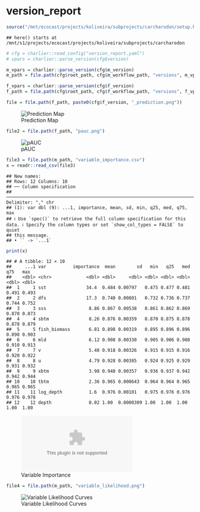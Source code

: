 version_report
================

``` r
source("/mnt/ecocast/projects/koliveira/subprojects/carcharodon/setup.R")
```

    ## here() starts at /mnt/s1/projects/ecocast/projects/koliveira/subprojects/carcharodon

``` r
# cfg = charlier::read_config("version_report.yaml")
# vpars = charlier::parse_version(cfg$version)

m_vpars = charlier::parse_version(cfg$m_version)
m_path = file.path(cfg$root_path, cfg$m_workflow_path, "versions", m_vpars[["major"]], m_vpars[["minor"]], cfg$m_version)

f_vpars = charlier::parse_version(cfg$f_version)
f_path = file.path(cfg$root_path, cfg$f_workflow_path, "versions", f_vpars[["major"]], f_vpars[["minor"]], cfg$f_version)
```

``` r
file = file.path(f_path, paste0(cfg$f_version, "_prediction.png"))
```

<figure>
<img
src="/mnt/s1/projects/ecocast/projects/koliveira/subprojects/carcharodon/workflows/forecast_workflow/versions/v01/0002/v01.0002.11/v01.0002.11_prediction.png"
alt="Prediction Map" />
<figcaption aria-hidden="true">Prediction Map</figcaption>
</figure>

``` r
file2 = file.path(f_path, "pauc.png")
```

<figure>
<img
src="/mnt/s1/projects/ecocast/projects/koliveira/subprojects/carcharodon/workflows/forecast_workflow/versions/v01/0002/v01.0002.11/pauc.png"
alt="pAUC" />
<figcaption aria-hidden="true">pAUC</figcaption>
</figure>

``` r
file3 = file.path(m_path, "variable_importance.csv")
x = readr::read_csv(file3)
```

    ## New names:
    ## Rows: 12 Columns: 10
    ## ── Column specification
    ## ──────────────────────────────────────────────────────────────────────────────────────────────────────────────────────── Delimiter: "," chr
    ## (1): var dbl (9): ...1, importance, mean, sd, min, q25, med, q75, max
    ## ℹ Use `spec()` to retrieve the full column specification for this data. ℹ Specify the column types or set `show_col_types = FALSE` to quiet
    ## this message.
    ## • `` -> `...1`

``` r
print(x)
```

    ## # A tibble: 12 × 10
    ##     ...1 var          importance  mean        sd   min   q25   med   q75   max
    ##    <dbl> <chr>             <dbl> <dbl>     <dbl> <dbl> <dbl> <dbl> <dbl> <dbl>
    ##  1     1 sst               34.4  0.484 0.00797   0.475 0.477 0.481 0.491 0.493
    ##  2     2 dfs               17.3  0.740 0.00801   0.732 0.736 0.737 0.744 0.752
    ##  3     3 sss                8.86 0.867 0.00538   0.861 0.862 0.869 0.870 0.873
    ##  4     4 sbtm               8.26 0.876 0.00359   0.870 0.875 0.878 0.878 0.879
    ##  5     5 fish_biomass       6.81 0.898 0.00319   0.895 0.896 0.896 0.898 0.903
    ##  6     6 mld                6.12 0.908 0.00330   0.905 0.906 0.908 0.910 0.913
    ##  7     7 v                  5.48 0.918 0.00326   0.915 0.915 0.916 0.920 0.922
    ##  8     8 u                  4.79 0.928 0.00385   0.924 0.925 0.929 0.931 0.932
    ##  9     9 xbtm               3.98 0.940 0.00357   0.936 0.937 0.942 0.942 0.944
    ## 10    10 tbtm               2.36 0.965 0.000643  0.964 0.964 0.965 0.965 0.965
    ## 11    11 log_depth          1.6  0.976 0.00101   0.975 0.976 0.976 0.976 0.978
    ## 12    12 depth              0.02 1.00  0.0000309 1.00  1.00  1.00  1.00  1.00

<figure>
<embed
src="/mnt/s1/projects/ecocast/projects/koliveira/subprojects/carcharodon/workflows/modeling_workflow/versions/v01/000/v01.000.11/variable_importance.csv" />
<figcaption aria-hidden="true">Variable Importance</figcaption>
</figure>

``` r
file4 = file.path(m_path, "variable_likelihood.png")
```

<figure>
<img
src="/mnt/s1/projects/ecocast/projects/koliveira/subprojects/carcharodon/workflows/modeling_workflow/versions/v01/000/v01.000.11/variable_likelihood.png"
alt="Variable Likelihood Curves" />
<figcaption aria-hidden="true">Variable Likelihood Curves</figcaption>
</figure>
